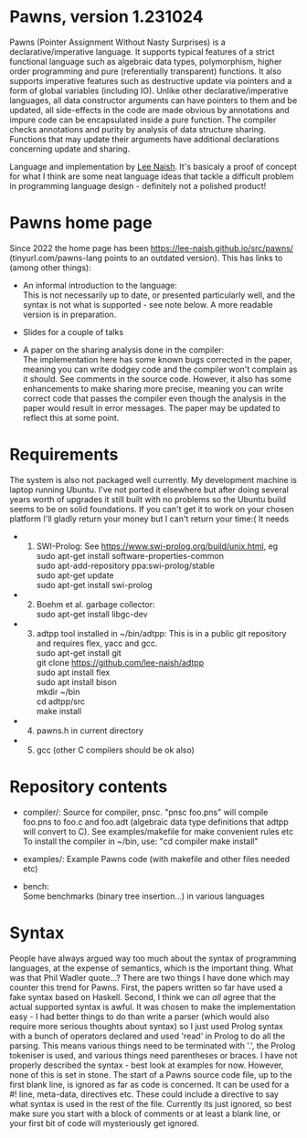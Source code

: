 # Pawns, version 1.231024

Pawns (Pointer Assignment Without Nasty Surprises) is a
declarative/imperative language. It supports typical features of a strict
functional language such as algebraic data types, polymorphism, higher
order programming and pure (referentially transparent) functions. It also
supports imperative features such as destructive update via pointers and
a form of global variables (including IO).  Unlike other declarative/imperative
languages, all data constructor arguments can have pointers to them and
be updated, all side-effects in the code are made obvious by annotations
and impure code can be encapsulated inside a pure function. The
compiler checks annotations and purity by analysis of data structure
sharing. Functions that may update their arguments have additional
declarations concerning update and sharing.

Language and implementation by
[Lee Naish](https://lee-naish.github.io/).
It's basicaly a proof of concept for what I think are some neat language
ideas that tackle a difficult problem in programming language design - 
definitely not a polished product!

# Pawns home page
Since 2022 the home page has been https://lee-naish.github.io/src/pawns/
(tinyurl.com/pawns-lang points to an outdated version).
This has links to (among other things):

- An informal introduction to the language:  
This is not necessarily up to date,
or presented particularly well, and the syntax is not what is supported -
see note below. A more readable version is in preparation.

- Slides for a couple of talks

- A paper on the sharing analysis done in the compiler:  
The implementation
here has some known bugs corrected in the paper, meaning you can write
dodgey code and the compiler won't complain as it should.  See comments
in the source code. However, it also has some enhancements to make sharing
more precise, meaning you can write correct code that passes the compiler
even though the analysis in the paper would result in error messages.
The paper may be updated to reflect this at some point.


# Requirements

The system is also not packaged well currently. My development machine
is laptop running Ubuntu. I've not ported it elsewhere but after doing
several years worth of upgrades it still built with no problems so the
Ubuntu build seems to be on solid foundations.  If you can't get it to
work on your chosen platform I'll gladly return your money but I can't
return your time:(
It needs

- 1) SWI-Prolog:
See https://www.swi-prolog.org/build/unix.html, eg  
sudo apt-get install software-properties-common  
sudo apt-add-repository ppa:swi-prolog/stable  
sudo apt-get update  
sudo apt-get install swi-prolog

- 2) Boehm et al. garbage collector:  
sudo apt-get install libgc-dev

- 3) adtpp tool installed in ~/bin/adtpp:
This is in a public git
repository and requires flex, yacc and gcc.  
sudo apt-get install git  
git clone https://github.com/lee-naish/adtpp  
sudo apt install flex  
sudo apt install bison  
mkdir ~/bin  
cd adtpp/src  
make install

- 4) pawns.h in current directory

- 5) gcc (other C compilers should be ok also)


# Repository contents

- compiler/:
Source for compiler, pnsc.
"pnsc foo.pns" will compile foo.pns to foo.c and foo.adt (algebraic data
type definitions that adtpp will convert to C). See examples/makefile
for make convenient rules etc
To install the compiler in ~/bin, use:
"cd compiler
make install"

- examples/:
Example Pawns code (with makefile and other files needed etc)

- bench:  
Some benchmarks (binary tree insertion...) in various languages


# Syntax

People have always argued way too much about the syntax of programming
languages, at the expense of semantics, which is the important thing.
What was that Phil Wadler quote...?  There are two things I have done
which may counter this trend for Pawns.  First, the papers written so far
have used a fake syntax based on Haskell.  Second, I think we can *all*
agree that the actual supported syntax is awful.  It was chosen to make
the implementation easy - I had better things to do than write a parser
(which would also require more serious thoughts about syntax) so I just
used Prolog syntax with a bunch of operators declared and used 'read'
in Prolog to do all the parsing.  This means various things need to be
terminated with '.', the Prolog tokeniser is used, and various things
need parentheses or braces.  I have not properly described the syntax -
best look at examples for now.  However, none of this is set in stone.
The start of a Pawns source code file, up to the first blank line,
is ignored as far as code is concerned.  It can be used for a #! line,
meta-data, directives etc.  These could include a directive to say what
syntax is used in the rest of the file.  Currently its just ignored,
so best make sure you start with a block of comments or at least a blank
line, or your first bit of code will mysteriously get ignored.

